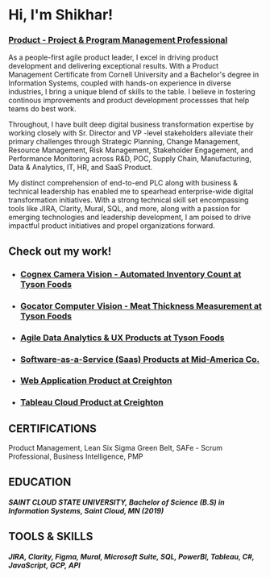 <h1>Hi, I'm Shikhar!</h1>
<h3><a href="https://www.linkedin.com/in/shikharstha/">Product - Project & Program Management Professional</a></h3> 

As a people-first agile product leader, I excel in driving product development and delivering exceptional results. With a Product Management Certificate from Cornell University and a Bachelor's degree in Information Systems, coupled with hands-on experience in diverse industries, I bring a unique blend of skills to the table. I believe in fostering continous improvements and product development processses that help teams do best work. 

Throughout, I have built deep digital business transformation expertise by working closely with Sr. Director and VP -level stakeholders alleviate their primary challenges through Strategic Planning, Change Management, Resource Management, Risk Management, Stakeholder Engagement, and Performance Monitoring across R&D, POC, Supply Chain, Manufacturing, Data & Analytics, IT, HR, and SaaS Product.

My distinct comprehension of end-to-end PLC along with business & technical leadership has enabled me to spearhead enterprise-wide digital transformation initiatives. With a strong technical skill set encompassing tools like JIRA, Clarity, Mural, SQL, and more, along with a passion for emerging technologies and leadership development, I am poised to drive impactful product initiatives and propel organizations forward.

## Check out my work!
* ### [Cognex Camera Vision - Automated Inventory Count at Tyson Foods](CognexProduct@tysonfoods.md) 
* ### [Gocator Computer Vision - Meat Thickness Measurement at Tyson Foods](GocatorProduct@tysonfoods.md)
* ### [Agile Data Analytics & UX Products at Tyson Foods](DataAnalytics&UXUI@tysonfoods.md)
* ### [Software-as-a-Service (Saas) Products at Mid-America Co.](SaaSproduct@MACC.md)
* ### [Web Application Product at Creighton](WebAppsProduct@Creighton.md)
* ### [Tableau Cloud Product at Creighton](TableauMVP@Creighton.md)

<!---## PROFESSIONAL EXPRERIENCE
##### Tyson Foods Inc., Manager Project and Product, Springdale, AR (2023 - Present) <br />
Launched Gocator computer vision and Cognex camera vision (MVPs), awarded Lean Six Sigma Green Belt Certificate

##### Tyson Foods Inc., Scrum Master, Springdale, AR (2021-2022) <br />
Attained 30% increase in team velocity over 6 months, maintained 95% on time delivery rate, reduced features time-to-market by 20%, attained 90% team attendance rate for scrum events, awarded SAFe-Scrum Professional Certificate

##### Mid-America Co.,  Software Developer & Scrum Master, Omaha, NE (2020-2021) <br />
Launched new Software as a Service (SaaS) features and attained 100% team attendance rate for scrum events

##### Creighton University, Product Project Manager, Omaha, NE (2019-2020) <br />
Revamped 100+ web pages and mobile apps, user satisfaction scores soared by 25%, launched Tableau SaaS solution

## VOLUNTEER EXPERIENCE
##### Surya Social Service Society (4S), Project Coordinator, Jumla, Nepal (2012-2014)
Coordinated people, transportation, and supplies for toilet construction activities in remote villages of Nepal --->

## CERTIFICATIONS
Product Management, Lean Six Sigma Green Belt, SAFe - Scrum Professional, Business Intelligence, PMP

## EDUCATION
##### SAINT CLOUD STATE UNIVERSITY, Bachelor of Science (B.S) in Information Systems, Saint Cloud, MN (2019)

## TOOLS & SKILLS
##### JIRA, Clarity, Figma, Mural, Microsoft Suite, SQL, PowerBI, Tableau, C#, JavaScript, GCP, API

